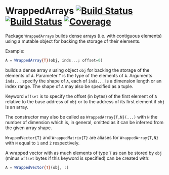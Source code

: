 # WrappedArrays [![Build Status](https://github.com/emmt/WrappedArrays.jl/actions/workflows/CI.yml/badge.svg?branch=main)](https://github.com/emmt/WrappedArrays.jl/actions/workflows/CI.yml?query=branch%3Amain) [![Build Status](https://ci.appveyor.com/api/projects/status/github/emmt/WrappedArrays.jl?svg=true)](https://ci.appveyor.com/project/emmt/WrappedArrays-jl) [![Coverage](https://codecov.io/gh/emmt/WrappedArrays.jl/branch/main/graph/badge.svg)](https://codecov.io/gh/emmt/WrappedArrays.jl)

Package `WrappedArrays` builds dense arrays (i.e. with contiguous elements) using a
mutable object for backing the storage of their elements.

Example:

``` julia
A = WrappedArray{T}(obj, inds...; offset=0)
```

builds a dense array `A` using object `obj` for backing the storage of the elements of
`A`. Parameter `T` is the type of the elements of `A`. Arguments `inds...` specify the
shape of `A`, each of `inds...` is a dimension length or an index range. The shape of `A`
may also be specified as a tuple.

Keyword `offset` is to specify the offset (in bytes) of the first element of `A` relative
to the base address of `obj` or to the address of its first element if `obj` is an array.

The constructor may also be called as `WrappedArray{T,N}(...)` with `N` the number of
dimension which is, in general, omitted as it can be inferred from the given array shape.

`WrappedVector{T}` and `WrappedMatrix{T}` are aliases for `WrappedArray{T,N}` with `N`
equal to `1` and `2` respectively.

A wrapped vector with as much elements of type `T` as can be stored by `obj` (minus
`offset` bytes if this keyword is specified) can be created with:

``` julia
A = WrappedVector{T}(obj, :)
```
